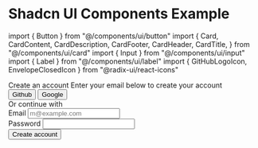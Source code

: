# Shadcn UI Components Example

import { Button } from "@/components/ui/button"
import {
Card,
CardContent,
CardDescription,
CardFooter,
CardHeader,
CardTitle,
} from "@/components/ui/card"
import { Input } from "@/components/ui/input"
import { Label } from "@/components/ui/label"
import { GitHubLogoIcon, EnvelopeClosedIcon } from "@radix-ui/react-icons"

<div className="container mx-auto py-10">
  <Card>
    <CardHeader className="space-y-1">
      <CardTitle className="text-2xl">Create an account</CardTitle>
      <CardDescription>
        Enter your email below to create your account
      </CardDescription>
    </CardHeader>
    <CardContent className="grid gap-4">
      <div className="grid grid-cols-2 gap-6">
        <Button variant="outline">
          <GitHubLogoIcon className="mr-2 h-4 w-4" />
          Github
        </Button>
        <Button variant="outline">
          <EnvelopeClosedIcon className="mr-2 h-4 w-4" />
          Google
        </Button>
      </div>
      <div className="relative">
        <div className="absolute inset-0 flex items-center">
          <span className="w-full border-t" />
        </div>
        <div className="relative flex justify-center text-xs uppercase">
          <span className="bg-background px-2 text-muted-foreground">
            Or continue with
          </span>
        </div>
      </div>
      <div className="grid gap-2">
        <Label htmlFor="email">Email</Label>
        <Input id="email" type="email" placeholder="m@example.com" />
      </div>
      <div className="grid gap-2">
        <Label htmlFor="password">Password</Label>
        <Input id="password" type="password" />
      </div>
    </CardContent>
    <CardFooter>
      <Button className="w-full">Create account</Button>
    </CardFooter>
  </Card>
</div>
